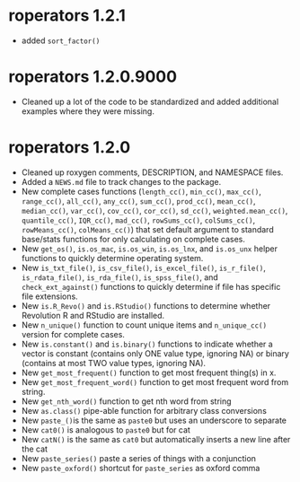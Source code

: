 # roperators 1.2.1

* added `sort_factor()`

# roperators 1.2.0.9000

* Cleaned up a lot of the code to be standardized and added additional examples
  where they were missing.

# roperators 1.2.0

* Cleaned up roxygen comments, DESCRIPTION, and NAMESPACE files.
* Added a `NEWS.md` file to track changes to the package.
* New complete cases functions (`length_cc()`, `min_cc()`, `max_cc()`,
  `range_cc()`, `all_cc()`, `any_cc()`, `sum_cc()`, `prod_cc()`, `mean_cc()`,
  `median_cc()`, `var_cc()`, `cov_cc()`, `cor_cc()`, `sd_cc()`,
  `weighted.mean_cc()`, `quantile_cc()`, `IQR_cc()`, `mad_cc()`,
  `rowSums_cc()`, `colSums_cc()`, `rowMeans_cc()`, `colMeans_cc()`) that set
  default argument to standard base/stats functions for only calculating on
  complete cases.
* New `get_os()`, `is.os_mac`, `is.os_win`, `is.os_lnx`, and `is.os_unx` helper
  functions to quickly determine operating system.
* New `is_txt_file()`, `is_csv_file()`, `is_excel_file()`, `is_r_file()`, 
  `is_rdata_file()`, `is_rda_file()`, `is_spss_file()`, and `check_ext_against()`
  functions to quickly determine if file has specific file extensions.
* New `is.R_Revo()` and `is.RStudio()` functions to determine whether Revolution
  R and RStudio are installed.
* New `n_unique()` function to count unique items and `n_unique_cc()` version
  for complete cases.
* New `is.constant()` and `is.binary()` functions to indicate whether a vector
  is constant (contains only ONE value type, ignoring NA) or binary (contains
  at most TWO value types, ignoring NA).
* New `get_most_frequent()` function to get most frequent thing(s) in x.
* New `get_most_frequent_word()` function to get most frequent word from string. 
* New `get_nth_word()` function to get nth word from string
* New `as.class()` pipe-able function for arbitrary class conversions
* New `paste_()`is the same as `paste0` but uses an underscore to separate
* New `cat0()` is analogous to `paste0` but for cat
* New `catN()` is the same as `cat0` but automatically inserts a new line after the cat
* New `paste_series()` paste a series of things with a conjunction
* New `paste_oxford()` shortcut for `paste_series` as oxford comma
